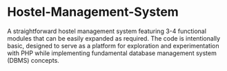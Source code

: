 # Hostel-Management-System
A straightforward hostel management system featuring 3-4 functional modules that can be easily expanded as required. The code is intentionally basic, designed to serve as a platform for exploration and experimentation with PHP while implementing fundamental database management system (DBMS) concepts.
